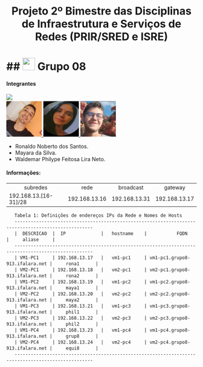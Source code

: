 <h1 align="center"> Projeto 2º Bimestre das Disciplinas de Infraestrutura e Serviços de Redes (PRIR/SRED e ISRE) <h1>
## <img src = "https://user-images.githubusercontent.com/63050133/156777293-72a6e681-2582-4a9d-ad92-09d1181d47c7.gif" width = 33px height = 33px> Grupo 08
 
#### Integrantes

<a href="https://ronaldo913.github.io/ImagensPMovel/colaboradores.html" target="_blank">
    <img src="https://opencollective.com/Docusaurus/backers.svg?width=890">
</a>

<div>
        <a href="" >
            <img src="./Integrantes/ronaldo.jpeg" x="5" y="5" width="94" height="94" >
        </a>
        <a href="">
            <img src="./Integrantes/mayara.jpeg" x="5" y="5" width="94" height="94" >
        </a>
        <a href="">
            <img id="dimg" src="./Integrantes/waldemar.jpeg" x="5" y="5" width="94" height="94" border="border-radius: 65"></a>
</div>

- Ronaldo Noberto dos Santos.
- Mayara da Silva.
- Waldemar Philype Feitosa Lira Neto.

#### Informações:

<table align="center">
    <tr>
        <td align="center">subredes</td>
        <td align="center">rede</td>
        <td align="center">broadcast</td>
        <td align="center">gateway</td>
    </tr>
    <tr>
        <td>192.168.13.[16-31]/28</td>
        <td>192.168.13.16</td>
        <td>192.168.13.31</td>
        <td>192.168.13.17</td>
    </tr>
</table>

```
   Tabela 1: Definições de endereços IPs da Rede e Nomes de Hosts
   ---------------------------------------------------------------------------------------------------
   |  DESCRICAO  |  IP             |   hostname    |           FQDN                 |     aliase     |
   ---------------------------------------------------------------------------------------------------
   | VM1-PC1     | 192.168.13.17   |   vm1-pc1     | vm1-pc1.grupo8-913.ifalara.net |     rona1      |
   | VM2-PC1     | 192.168.13.18   |   vm2-pc1     | vm2-pc1.grupo8-913.ifalara.net |     rona2      |
   | VM1-PC2     | 192.168.13.19   |   vm1-pc2     | vm1-pc2.grupo8-913.ifalara.net |     maya1      |
   | VM2-PC2     | 192.168.13.20   |   vm2-pc2     | vm2-pc2.grupo8-913.ifalara.net |     maya2      |
   | VM1-PC3     | 192.168.13.21   |   vm1-pc3     | vm1-pc3.grupo8-913.ifalara.net |     phil1      |
   | VM2-PC3     | 192.168.13.22   |   vm2-pc3     | vm2-pc3.grupo8-913.ifalara.net |     phil2      |
   | VM1-PC4     | 192.168.13.23   |   vm1-pc4     | vm1-pc4.grupo8-913.ifalara.net |     grup8      |
   | VM2-PC4     | 192.168.13.24   |   vm2-pc4     | vm2-pc4.grupo8-913.ifalara.net |     equi8      |
   ---------------------------------------------------------------------------------------------------
```

